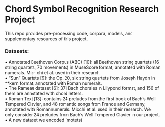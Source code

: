 # Chord Symbol Recognition Research Project

This repo provides pre-processing code, corpora, models, and supplementary resources of this project.

### Datasets:
• Annotated Beethoven Corpus (ABC) [10]: all Beethoven string quartets (16 string quartets, 70 movements) in MuseScore format, annotated with Roman numerals. Mic- chi et al. used in their research.<br>
• “Sun” Quartets [9]: the Op. 20, six string quartets from Joseph Haydn in **kern format, annotated with Roman numerals.<br>
• The Rameau dataset [6]: 371 Bach chorales in Lilypond format, and 156 of them are annotated with chord letters.<br>
• Roman Text [13]: contains 24 preludes from the first book of Bach’s Well Tempered Clavier, and 48 romantic songs from France and Germany, annotated with Romannumerals. Micchi et al. used in their research. We only consider 24 preludes from Bach’s Well Tempered Clavier in our project.<br>
• A new dataset we encoded (motets)<br>
